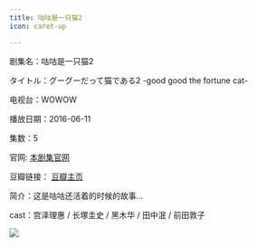 ```yaml
---
title: 咕咕是一只猫2
icon: caret-up

---
```


剧集名：咕咕是一只猫2

タイトル：グーグーだって猫である2 -good good the fortune cat-

电视台：WOWOW

播放日期：2016-06-11

集数：5

官网: [本剧集官网](https://www.wowow.co.jp/detail/108252)

豆瓣链接： [豆瓣主页](https://movie.douban.com/subject/26724112/)


简介：这是咕咕还活着的时候的故事...

cast：宫泽理惠 / 长塚圭史 / 黑木华 / 田中泯 / 前田敦子

![](https://listpic.tsgsanjiao.com/2016/2016ggsyzm2.jpg)